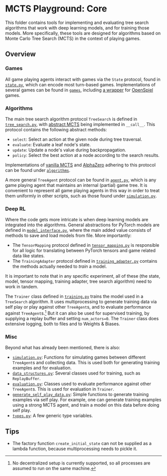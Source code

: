 # MCTS Playground: Core

This folder contains tools for implementing and evaluating tree search algorithms that work with deep learning models, and for training those models. More specifically, these tools are designed for algorithms based on Monte Carlo Tree Search (MCTS) in the context of playing games.

## Overview

### Games

All game playing agents interact with games via the `State` protocol, found in [`state.py`](./state.py), which can encode most turn-based games. Implementations of several games can be found in [`games`](./games/), including [a wrapper](./games/open_spiel_state_wrapper.py) for [OpenSpiel](https://github.com/google-deepmind/open_spiel) games.

### Algorithms

The main tree search algorithm protocol `TreeSearch` is defined in [`tree_search.py`](./tree_search.py), with [abstract MCTS](../docs/algorithms_overview.md) being implemented in `__call__`. This protocol contains the following abstract methods:

- `select`: Select an action at the given node during tree traversal.
- `evaluate`: Evaluate a leaf node's state.
- `update`: Update a node's value during backpropagation.
- `policy`: Select the best action at a node according to the search results.

Implementations of [vanilla MCTS](./algorithms/MCTS.py) and [AlphaZero](./algorithms/AlphaZero.py) adhering to this protocol can be found under [`algorithms`](./algorithms/).

A more general `TreeAgent` protocol can be found in [`agent.py`](./agent.py), which is any game playing agent that maintains an internal (partial) game tree. It is convenient to represent all game playing agents in this way in order to treat them uniformly in other scripts, such as those found under [`simulation.py`](./simulation.py).

### Deep RL

Where the code gets more intricate is when deep learning models are integrated into the algorithms. General abstractions for PyTorch models are defined in [`model_interface.py`](./model_interface.py), where the main added value consists of methods to save and load models from file. More importantly:

- The `TensorMapping` protocol defined in [`tensor_mapping.py`](./tensor_mapping.py) is responsible for all logic for translating between PyTorch tensors and game related data like states.
- The `TrainingAdapter` protocol defined in [`training_adapter.py`](./training_adapter.py) contains the methods actually needed to _train_ a model.

It is important to note that in any specific experiment, all of these (the state, model, tensor mapping, training adapter, tree search algorithm) need to work in tandem.

The `Trainer` class defined in [`training.py`](./training.py) trains the model used in a `TreeSearch` algorithm. It uses multiprocessing to generate training data via self play or play against other `TreeAgent`s, and to evaluate performance against `TreeAgent`s.[^1] But it can also be used for supervised training, by supplying a replay buffer and setting `num_actors=0`. The `Trainer` class does extensive logging, both to files and to Weights & Biases.

[^1]: No decentralized setup is currently supported, so all processes are assumed to run on the same machine.

### Misc

Beyond what has already been mentioned, there is also:

- [`simulation.py`](./simulation.py): Functions for simulating games between different `TreeAgent`s and collecting data. This is used both for generating training examples and for evaluation.
- [`data_structures.py`](./data_structures.py): Several classes used for training, such as `ReplayBuffer`.
- [`evaluation.py`](./evaluation.py): Classes used to evaluate performance against other `TreeAgent`s. This is used for evaluation in `Trainer`.
- [`generate_self_play_data.py`](./generate_self_play_data.py): Simple functions to generate training examples via self play. For example, one can generate training examples using a strong MCTS agent, and train a model on this data before doing self play.
- [`types.py`](./types.py): A few generic type variables.

## Tips

- The factory function `create_initial_state` can not be supplied as a lambda function, because multiprocessing needs to pickle it.
